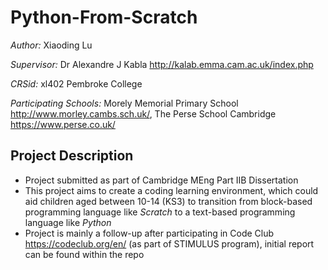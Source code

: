 # Python-From-Scratch
*Author:* Xiaoding Lu

*Supervisor:* Dr Alexandre J Kabla http://kalab.emma.cam.ac.uk/index.php

*CRSid:* xl402 Pembroke College

*Participating Schools:* Morely Memorial Primary School http://www.morley.cambs.sch.uk/, The Perse School Cambridge https://www.perse.co.uk/


## Project Description
- Project submitted as part of Cambridge MEng Part IIB Dissertation
- This project aims to create a coding learning environment, which could aid children aged between 10-14 (KS3) to transition from block-based programming language like *Scratch* to a text-based programming language like *Python*
- Project is mainly a follow-up after participating in Code Club https://codeclub.org/en/ (as part of STIMULUS program), initial report can be found within the repo

